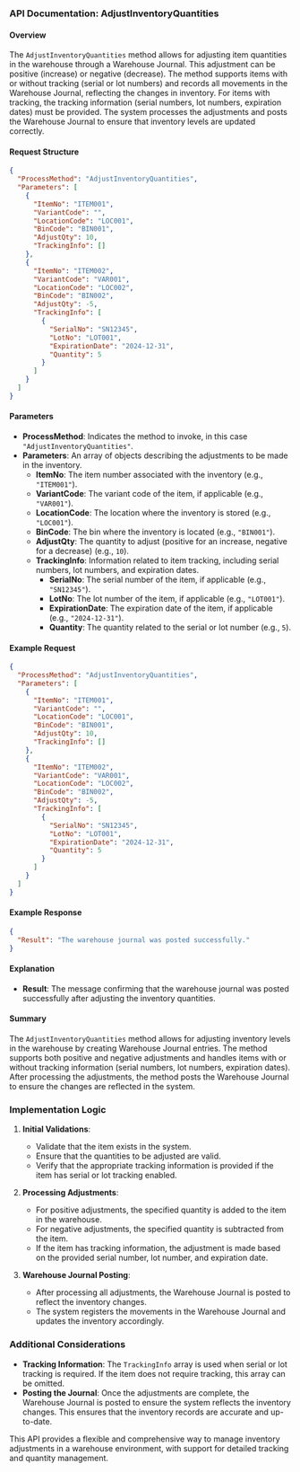 ### API Documentation: AdjustInventoryQuantities

#### **Overview**
The `AdjustInventoryQuantities` method allows for adjusting item quantities in the warehouse through a Warehouse Journal. This adjustment can be positive (increase) or negative (decrease). The method supports items with or without tracking (serial or lot numbers) and records all movements in the Warehouse Journal, reflecting the changes in inventory. For items with tracking, the tracking information (serial numbers, lot numbers, expiration dates) must be provided. The system processes the adjustments and posts the Warehouse Journal to ensure that inventory levels are updated correctly.

#### **Request Structure**
```json
{
  "ProcessMethod": "AdjustInventoryQuantities",
  "Parameters": [
    {
      "ItemNo": "ITEM001",
      "VariantCode": "",
      "LocationCode": "LOC001",
      "BinCode": "BIN001",
      "AdjustQty": 10,
      "TrackingInfo": []
    },
    {
      "ItemNo": "ITEM002",
      "VariantCode": "VAR001",
      "LocationCode": "LOC002",
      "BinCode": "BIN002",
      "AdjustQty": -5,
      "TrackingInfo": [
        {
          "SerialNo": "SN12345",
          "LotNo": "LOT001",
          "ExpirationDate": "2024-12-31",
          "Quantity": 5
        }
      ]
    }
  ]
}
```

#### **Parameters**
- **ProcessMethod**: Indicates the method to invoke, in this case `"AdjustInventoryQuantities"`.
- **Parameters**: An array of objects describing the adjustments to be made in the inventory.
  - **ItemNo**: The item number associated with the inventory (e.g., `"ITEM001"`).
  - **VariantCode**: The variant code of the item, if applicable (e.g., `"VAR001"`).
  - **LocationCode**: The location where the inventory is stored (e.g., `"LOC001"`).
  - **BinCode**: The bin where the inventory is located (e.g., `"BIN001"`).
  - **AdjustQty**: The quantity to adjust (positive for an increase, negative for a decrease) (e.g., `10`).
  - **TrackingInfo**: Information related to item tracking, including serial numbers, lot numbers, and expiration dates.
    - **SerialNo**: The serial number of the item, if applicable (e.g., `"SN12345"`).
    - **LotNo**: The lot number of the item, if applicable (e.g., `"LOT001"`).
    - **ExpirationDate**: The expiration date of the item, if applicable (e.g., `"2024-12-31"`).
    - **Quantity**: The quantity related to the serial or lot number (e.g., `5`).

#### **Example Request**
```json
{
  "ProcessMethod": "AdjustInventoryQuantities",
  "Parameters": [
    {
      "ItemNo": "ITEM001",
      "VariantCode": "",
      "LocationCode": "LOC001",
      "BinCode": "BIN001",
      "AdjustQty": 10,
      "TrackingInfo": []
    },
    {
      "ItemNo": "ITEM002",
      "VariantCode": "VAR001",
      "LocationCode": "LOC002",
      "BinCode": "BIN002",
      "AdjustQty": -5,
      "TrackingInfo": [
        {
          "SerialNo": "SN12345",
          "LotNo": "LOT001",
          "ExpirationDate": "2024-12-31",
          "Quantity": 5
        }
      ]
    }
  ]
}
```

#### **Example Response**
```json
{
  "Result": "The warehouse journal was posted successfully."
}
```

#### **Explanation**
- **Result**: The message confirming that the warehouse journal was posted successfully after adjusting the inventory quantities.

#### **Summary**
The `AdjustInventoryQuantities` method allows for adjusting inventory levels in the warehouse by creating Warehouse Journal entries. The method supports both positive and negative adjustments and handles items with or without tracking information (serial numbers, lot numbers, expiration dates). After processing the adjustments, the method posts the Warehouse Journal to ensure the changes are reflected in the system.

### **Implementation Logic**
1. **Initial Validations**: 
   - Validate that the item exists in the system.
   - Ensure that the quantities to be adjusted are valid.
   - Verify that the appropriate tracking information is provided if the item has serial or lot tracking enabled.

2. **Processing Adjustments**:
   - For positive adjustments, the specified quantity is added to the item in the warehouse.
   - For negative adjustments, the specified quantity is subtracted from the item.
   - If the item has tracking information, the adjustment is made based on the provided serial number, lot number, and expiration date.

3. **Warehouse Journal Posting**:
   - After processing all adjustments, the Warehouse Journal is posted to reflect the inventory changes.
   - The system registers the movements in the Warehouse Journal and updates the inventory accordingly.

### **Additional Considerations**
- **Tracking Information**: The `TrackingInfo` array is used when serial or lot tracking is required. If the item does not require tracking, this array can be omitted.
- **Posting the Journal**: Once the adjustments are complete, the Warehouse Journal is posted to ensure the system reflects the inventory changes. This ensures that the inventory records are accurate and up-to-date.

This API provides a flexible and comprehensive way to manage inventory adjustments in a warehouse environment, with support for detailed tracking and quantity management.